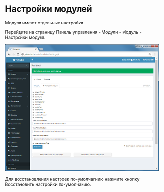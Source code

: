 Настройки модулей
================

Модули имеют отдельные настройки.

Перейдите на страницу Панель управления - Модули - Модуль - Настройки модуля. 

![Страница Настройки модуля](images/user-module-settings.png)

Для восстановления настроек по-умолчагнию нажмите кнопку Восстановить настройки по-умолчанию.